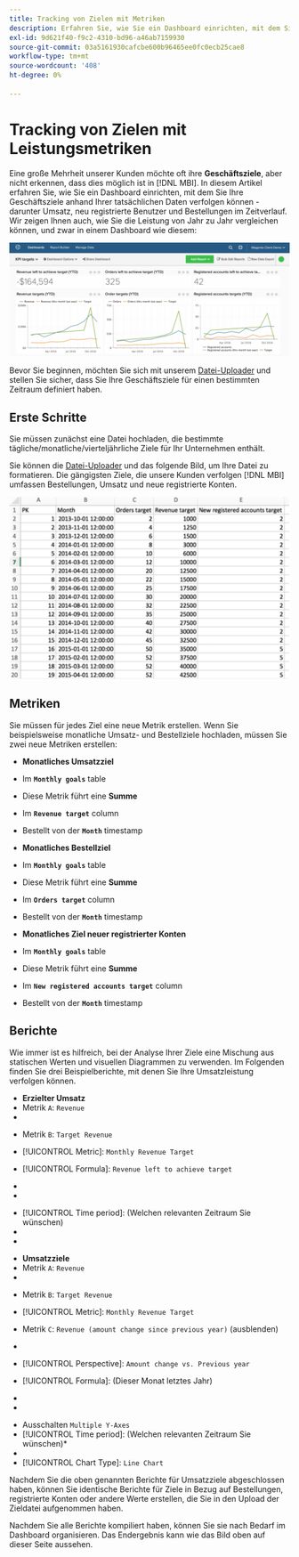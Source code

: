 ```yaml
---
title: Tracking von Zielen mit Metriken
description: Erfahren Sie, wie Sie ein Dashboard einrichten, mit dem Sie Ihre Geschäftsziele anhand Ihrer tatsächlichen Daten verfolgen können, einschließlich Umsatz, neu registrierten Benutzern und Bestellungen im Laufe der Zeit.
exl-id: 9d621f40-f9c2-4310-bd96-a46ab7159930
source-git-commit: 03a5161930cafcbe600b96465ee0fc0ecb25cae8
workflow-type: tm+mt
source-wordcount: '408'
ht-degree: 0%

---
```


# Tracking von Zielen mit Leistungsmetriken

Eine große Mehrheit unserer Kunden möchte oft ihre **Geschäftsziele**, aber nicht erkennen, dass dies möglich ist in [!DNL MBI]. In diesem Artikel erfahren Sie, wie Sie ein Dashboard einrichten, mit dem Sie Ihre Geschäftsziele anhand Ihrer tatsächlichen Daten verfolgen können - darunter Umsatz, neu registrierte Benutzer und Bestellungen im Zeitverlauf. Wir zeigen Ihnen auch, wie Sie die Leistung von Jahr zu Jahr vergleichen können, und zwar in einem Dashboard wie diesem:

![](../../assets/Goals-_dashboard_2.png)

Bevor Sie beginnen, möchten Sie sich mit unserem [Datei-Uploader](../importing-data/connecting-data/using-file-uploader.md) und stellen Sie sicher, dass Sie Ihre Geschäftsziele für einen bestimmten Zeitraum definiert haben.

## Erste Schritte

Sie müssen zunächst eine Datei hochladen, die bestimmte tägliche/monatliche/vierteljährliche Ziele für Ihr Unternehmen enthält.

Sie können die [Datei-Uploader](../importing-data/connecting-data/using-file-uploader.md) und das folgende Bild, um Ihre Datei zu formatieren. Die gängigsten Ziele, die unsere Kunden verfolgen [!DNL MBI] umfassen Bestellungen, Umsatz und neue registrierte Konten.

![](../../assets/Goals-_Excel.png)

## Metriken

Sie müssen für jedes Ziel eine neue Metrik erstellen. Wenn Sie beispielsweise monatliche Umsatz- und Bestellziele hochladen, müssen Sie zwei neue Metriken erstellen:

* **Monatliches Umsatzziel**
* Im **`Monthly goals`** table
* Diese Metrik führt eine **Summe**
* Im **`Revenue target`** column
* Bestellt von der **`Month`** timestamp

* **Monatliches Bestellziel**
* Im **`Monthly goals`** table
* Diese Metrik führt eine **Summe**
* Im **`Orders target`** column
* Bestellt von der **`Month`** timestamp

* **Monatliches Ziel neuer registrierter Konten**
* Im **`Monthly goals`** table
* Diese Metrik führt eine **Summe**
* Im **`New registered accounts target`** column
* Bestellt von der **`Month`** timestamp

## Berichte

Wie immer ist es hilfreich, bei der Analyse Ihrer Ziele eine Mischung aus statischen Werten und visuellen Diagrammen zu verwenden. Im Folgenden finden Sie drei Beispielberichte, mit denen Sie Ihre Umsatzleistung verfolgen können.

* **Erzielter Umsatz**
* Metrik `A`: `Revenue`
* 

   [!UICONTROL Metrik]: `Revenue`

* Metrik `B`: `Target Revenue`
* [!UICONTROL Metric]: `Monthly Revenue Target`

* [!UICONTROL Formula]: `Revenue left to achieve target`
* 
   [!UICONTROL Formel]: `(B-A)`
* 

   [!UICONTROL Format]: `Number`

* [!UICONTROL Time period]: (Welchen relevanten Zeitraum Sie wünschen)
* 
   [!UICONTROL Interval]: `Month`
* 

   [!UICONTROL Diagrammtyp]: `Scalar`

* **Umsatzziele**
* Metrik `A`: `Revenue`
* 

   [!UICONTROL Metrik]: `Revenue`

* Metrik `B`: `Target Revenue`
* [!UICONTROL Metric]: `Monthly Revenue Target`

* Metrik `C`: `Revenue (amount change since previous year)` (ausblenden)
* 
   [!UICONTROL Metrik]: `Revenue`
* [!UICONTROL Perspective]: `Amount change vs. Previous year`

* [!UICONTROL Formula]: (Dieser Monat letztes Jahr)
* 
   [!UICONTROL Formel]: `(A-C)`
* 

   [!UICONTROL Format]: `Currency`

* Ausschalten `Multiple Y-Axes`
* [!UICONTROL Time period]: (Welchen relevanten Zeitraum Sie wünschen)*
* 
   [!UICONTROL Interval]: `Month`
* [!UICONTROL Chart Type]: `Line Chart`

Nachdem Sie die oben genannten Berichte für Umsatzziele abgeschlossen haben, können Sie identische Berichte für Ziele in Bezug auf Bestellungen, registrierte Konten oder andere Werte erstellen, die Sie in den Upload der Zieldatei aufgenommen haben.

Nachdem Sie alle Berichte kompiliert haben, können Sie sie nach Bedarf im Dashboard organisieren. Das Endergebnis kann wie das Bild oben auf dieser Seite aussehen.
